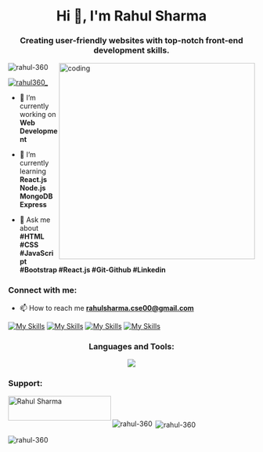 <h1 align="center">Hi 👋, I'm Rahul Sharma</h1>
<h3 align="center">Creating user-friendly websites with top-notch front-end development skills.</h3>
<img align="right" alt="coding" width="400" src="https://github-production-user-asset-6210df.s3.amazonaws.com/102182985/261095051-29e36476-8397-4e2f-be2d-170c4586f5cf.gif">

<p align="left"> <img src="https://komarev.com/ghpvc/?username=rahul-360&label=Profile%20views&color=0e75b6&style=flat" alt="rahul-360"/> </p>

<p align="left"> <a href="https://x.com/rahul360_" target="blank"><img src="https://img.shields.io/twitter/follow/rahul360_?logo=twitter&style=for-the-badge" alt="rahul360_"/></a> </p>


- 🔭 I’m currently working on **Web Development**

- 🌱 I’m currently learning **React.js Node.js MongoDB Express**

- 💬 Ask me about **#HTML #CSS #JavaScript #Bootstrap #React.js #Git-Github #Linkedin**


<h3 align="left">Connect with me:</h3>

- 📫 How to reach me **rahulsharma.cse00@gmail.com**

[![My Skills](https://skillicons.dev/icons?i=linkedin&theme=light)](https://www.linkedin.com/in/rahul360-)
[![My Skills](https://skillicons.dev/icons?i=twitter&theme=light)](https://x.com/rahul360_)
[![My Skills](https://skillicons.dev/icons?i=github&theme=light)](https://github.com/rahul-360)
[![My Skills](https://skillicons.dev/icons?i=instagram&theme=light)](https://Instagram.com)

<h3 align="center">Languages and Tools:</h3>

<p align="center">
  <a href="https://skillicons.dev">
    <img src="https://skillicons.dev/icons?i=html,css,js,bootstrap,jquery,react,nodejs,mongodb,express,php,c,git,github,vscode,java,py,aws,wordpress,&perline=6" />
  </a>
</p>

<h3 align="left">Support:</h3>
<p><a href="https://www.buymeacoffee.com/Rahul Sharma"> <img align="left" src="https://cdn.buymeacoffee.com/buttons/v2/default-yellow.png" height="50" width="210" alt="Rahul Sharma" /></a></p><br><br>

<p><img align="left" src="https://github-readme-stats.vercel.app/api/top-langs?username=rahul-360&show_icons=true&locale=en&layout=compact" alt="rahul-360" /></p>

<p>&nbsp;<img align="center" src="https://github-readme-stats.vercel.app/api?username=rahul-360&show_icons=true&locale=en" alt="rahul-360" /></p>

<p><img align="center" src="https://github-readme-streak-stats.herokuapp.com/?user=rahul-360&" alt="rahul-360" /></p>

